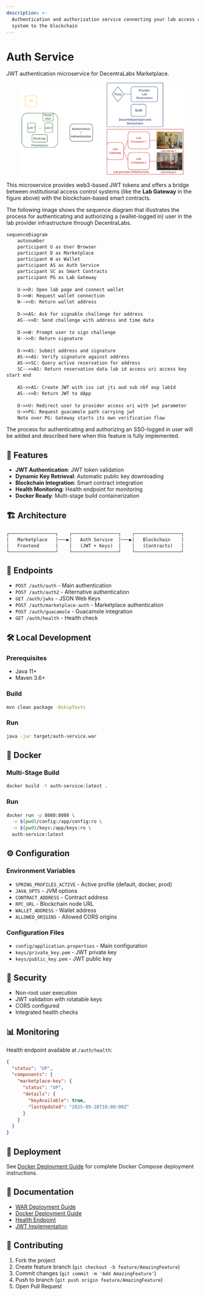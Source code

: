 ```yaml
---
description: >-
  Authentication and authorization service connecting your lab access control
  system to the blockchain
---
```


# Auth Service

JWT authentication microservice for DecentraLabs Marketplace.

<figure><img src=".gitbook/assets/DecentraLabs - Lab Access.png" alt=""><figcaption></figcaption></figure>

This microservice provides web3-based JWT tokens and offers a bridge between institutional access control systems (like the **Lab Gateway** in the figure above) with the blockchain-based smart contracts.

The following image shows the sequence diagram that illustrates the process for authenticating and authorizing a (wallet-logged in) user in the lab provider infrastructure through DecentraLabs.

```mermaid
sequenceDiagram
    autonumber
    participant U as User Browser
    participant D as Marketplace
    participant W as Wallet
    participant AS as Auth Service
    participant SC as Smart Contracts
    participant PG as Lab Gateway

    U->>D: Open lab page and connect wallet
    D->>W: Request wallet connection
    W-->>D: Return wallet address

    D->>AS: Ask for signable challenge for address
    AS-->>D: Send challenge with address and time data

    D->>W: Prompt user to sign challenge
    W-->>D: Return signature

    D->>AS: Submit address and signature
    AS->>AS: Verify signature against address
    AS->>SC: Query active reservation for address
    SC-->>AS: Return reservation data lab id access uri access key start end

    AS->>AS: Create JWT with iss iat jti aud sub nbf exp labId
    AS-->>D: Return JWT to dApp

    D->>U: Redirect user to provider access uri with jwt parameter
    U->>PG: Request guacamole path carrying jwt
    Note over PG: Gateway starts its own verification flow
```

The process for authenticating and authorizing an SSO-logged in user will be added and described here when this feature is fully implemented.

## 🚀 Features

* **JWT Authentication**: JWT token validation
* **Dynamic Key Retrieval**: Automatic public key downloading
* **Blockchain Integration**: Smart contract integration
* **Health Monitoring**: Health endpoint for monitoring
* **Docker Ready**: Multi-stage build containerization

## 🏗️ Architecture

```
┌─────────────────┐    ┌─────────────────┐    ┌─────────────────┐
│   Marketplace   │───▶│   Auth Service  │───▶│   Blockchain    │
│   Frontend      │    │   (JWT + Keys)  │    │   (Contracts)   │
└─────────────────┘    └─────────────────┘    └─────────────────┘
```

## 🔧 Endpoints

* `POST /auth/auth` - Main authentication
* `POST /auth/auth2` - Alternative authentication
* `GET /auth/jwks` - JSON Web Keys
* `POST /auth/marketplace-auth` - Marketplace authentication
* `POST /auth/guacamole` - Guacamole integration
* `GET /auth/health` - Health check

## 🛠️ Local Development

### Prerequisites

* Java 11+
* Maven 3.6+

### Build

```bash
mvn clean package -DskipTests
```

### Run

```bash
java -jar target/auth-service.war
```

## 🐳 Docker

### Multi-Stage Build

```bash
docker build -t auth-service:latest .
```

### Run

```bash
docker run -p 8080:8080 \
  -v $(pwd)/config:/app/config:ro \
  -v $(pwd)/keys:/app/keys:ro \
  auth-service:latest
```

## ⚙️ Configuration

### Environment Variables

* `SPRING_PROFILES_ACTIVE` - Active profile (default, docker, prod)
* `JAVA_OPTS` - JVM options
* `CONTRACT_ADDRESS` - Contract address
* `RPC_URL` - Blockchain node URL
* `WALLET_ADDRESS` - Wallet address
* `ALLOWED_ORIGINS` - Allowed CORS origins

### Configuration Files

* `config/application.properties` - Main configuration
* `keys/private_key.pem` - JWT private key
* `keys/public_key.pem` - JWT public key

## 🔐 Security

* Non-root user execution
* JWT validation with rotatable keys
* CORS configured
* Integrated health checks

## 📊 Monitoring

Health endpoint available at `/auth/health`:

```json
{
  "status": "UP",
  "components": {
    "marketplace-key": {
      "status": "UP",
      "details": {
        "keyAvailable": true,
        "lastUpdated": "2025-09-28T10:00:00Z"
      }
    }
  }
}
```

## 🚀 Deployment

See [Docker Deployment Guide](dev/DOCKER_DEPLOYMENT_GUIDE.md) for complete Docker Compose deployment instructions.

## 📝 Documentation

* [WAR Deployment Guide](dev/DEPLOYMENT_GUIDE_WAR.md)
* [Docker Deployment Guide](dev/DOCKER_DEPLOYMENT_GUIDE.md)
* [Health Endpoint](dev/HEALTH_ENDPOINT.md)
* [JWT Implementation](dev/JWT_IMPLEMENTATION.md)

## 🤝 Contributing

1. Fork the project
2. Create feature branch (`git checkout -b feature/AmazingFeature`)
3. Commit changes (`git commit -m 'Add AmazingFeature'`)
4. Push to branch (`git push origin feature/AmazingFeature`)
5. Open Pull Request
